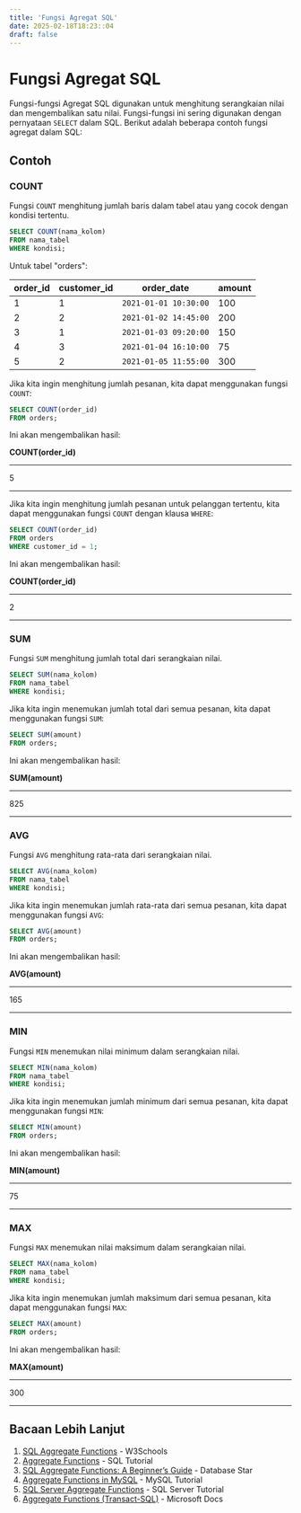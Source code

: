 ```yaml
---
title: 'Fungsi Agregat SQL'
date: 2025-02-18T18:23::04
draft: false
---
```


# Fungsi Agregat SQL

Fungsi-fungsi Agregat SQL digunakan untuk menghitung serangkaian nilai dan mengembalikan satu nilai. Fungsi-fungsi ini sering digunakan dengan pernyataan `SELECT` dalam SQL. Berikut adalah beberapa contoh fungsi agregat dalam SQL:

## Contoh

### COUNT

Fungsi `COUNT` menghitung jumlah baris dalam tabel atau yang cocok dengan kondisi tertentu.

```sql
SELECT COUNT(nama_kolom)
FROM nama_tabel
WHERE kondisi;
```

Untuk tabel "orders":

| order_id | customer_id | order_date            | amount |
| -------- | ----------- | --------------------- | ------ |
| 1        | 1           | `2021-01-01 10:30:00` | 100    |
| 2        | 2           | `2021-01-02 14:45:00` | 200    |
| 3        | 1           | `2021-01-03 09:20:00` | 150    |
| 4        | 3           | `2021-01-04 16:10:00` | 75     |
| 5        | 2           | `2021-01-05 11:55:00` | 300    |

Jika kita ingin menghitung jumlah pesanan, kita dapat menggunakan fungsi `COUNT`:

```sql
SELECT COUNT(order_id)
FROM orders;
```

Ini akan mengembalikan hasil:

**COUNT(order_id)**

---

5

---

Jika kita ingin menghitung jumlah pesanan untuk pelanggan tertentu, kita dapat menggunakan fungsi `COUNT` dengan klausa `WHERE`:

```sql
SELECT COUNT(order_id)
FROM orders
WHERE customer_id = 1;
```

Ini akan mengembalikan hasil:

**COUNT(order_id)**

---

2

---

### SUM

Fungsi `SUM` menghitung jumlah total dari serangkaian nilai.

```sql
SELECT SUM(nama_kolom)
FROM nama_tabel
WHERE kondisi;
```

Jika kita ingin menemukan jumlah total dari semua pesanan, kita dapat menggunakan fungsi `SUM`:

```sql
SELECT SUM(amount)
FROM orders;
```

Ini akan mengembalikan hasil:

**SUM(amount)**

---

825

---

### AVG

Fungsi `AVG` menghitung rata-rata dari serangkaian nilai.

```sql
SELECT AVG(nama_kolom)
FROM nama_tabel
WHERE kondisi;
```

Jika kita ingin menemukan jumlah rata-rata dari semua pesanan, kita dapat menggunakan fungsi `AVG`:

```sql
SELECT AVG(amount)
FROM orders;
```

Ini akan mengembalikan hasil:

**AVG(amount)**

---

165

---

### MIN

Fungsi `MIN` menemukan nilai minimum dalam serangkaian nilai.

```sql
SELECT MIN(nama_kolom)
FROM nama_tabel
WHERE kondisi;
```

Jika kita ingin menemukan jumlah minimum dari semua pesanan, kita dapat menggunakan fungsi `MIN`:

```sql
SELECT MIN(amount)
FROM orders;
```

Ini akan mengembalikan hasil:

**MIN(amount)**

---

75

---

### MAX

Fungsi `MAX` menemukan nilai maksimum dalam serangkaian nilai.

```sql
SELECT MAX(nama_kolom)
FROM nama_tabel
WHERE kondisi;
```

Jika kita ingin menemukan jumlah maksimum dari semua pesanan, kita dapat menggunakan fungsi `MAX`:

```sql
SELECT MAX(amount)
FROM orders;
```

Ini akan mengembalikan hasil:

**MAX(amount)**

---

300

---

## Bacaan Lebih Lanjut

1. [SQL Aggregate Functions](https://www.w3schools.com/sql/sql_aggregate_functions.asp) - W3Schools
2. [Aggregate Functions](https://www.sqltutorial.org/sql-aggregate-functions/) - SQL Tutorial
3. [SQL Aggregate Functions: A Beginner’s Guide](https://www.databasestar.com/sql-aggregate-functions/) - Database Star
4. [Aggregate Functions in MySQL](https://www.mysqltutorial.org/mysql-aggregate-functions.aspx) - MySQL Tutorial
5. [SQL Server Aggregate Functions](https://www.sqlservertutorial.net/sql-server-aggregate-functions/) - SQL Server Tutorial
6. [Aggregate Functions (Transact-SQL)](https://docs.microsoft.com/en-us/sql/t-sql/functions/aggregate-functions-transact-sql?view=sql-server-ver15) - Microsoft Docs
